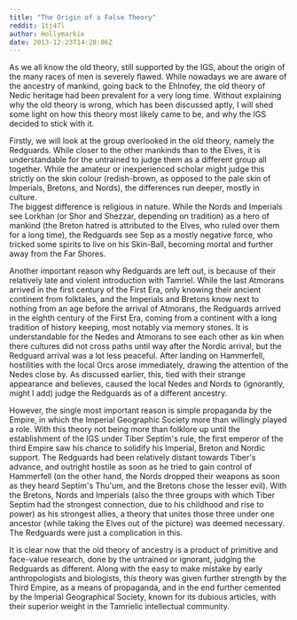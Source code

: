 ```yaml
---
title: "The Origin of a False Theory"
reddit: 1tj47l
author: Hollymarkie
date: 2013-12-23T14:28:06Z
---
```


As we all know the old theory, still supported by the IGS, about the origin of the many races of men is severely flawed. While nowadays we are aware of the ancestry of mankind, going back to the Ehlnofey, the old theory of Nedic heritage had been prevalent for a very long time. Without explaining why the old theory is wrong, which has been discussed aptly, I will shed some light on how this theory most likely came to be, and why the IGS decided to stick with it.

Firstly, we will look at the group overlooked in the old theory, namely the Redguards. While closer to the other mankinds than to the Elves, it is understandable for the untrained to judge them as a different group all together. While the amateur or inexperienced scholar might judge this strictly on the skin colour (redish-brown, as opposed to the pale skin of Imperials, Bretons, and Nords), the differences run deeper, mostly in culture.  
The biggest difference is religious in nature. While the Nords and Imperials see Lorkhan (or Shor and Shezzar, depending on tradition) as a hero of mankind (the Breton hatred is attributed to the Elves, who ruled over them for a long time), the Redguards see Sep as a mostly negative force, who tricked some spirits to live on his Skin-Ball, becoming mortal and further away from the Far Shores.

Another important reason why Redguards are left out, is because of their relatively late and violent introduction with Tamriel. While the last Atmorans arrived in the first century of the First Era, only knowing their ancient continent from folktales, and the Imperials and Bretons know next to nothing from an age before the arrival of Atmorans, the Redguards arrived in the eighth century of the First Era, coming from a continent with a long tradition of history keeping, most notably via memory stones. It is understandable for the Nedes and Atmorans to see each other as kin when there cultures did not cross paths until way after the Nordic arrival, but the Redguard arrival was a lot less peaceful. After landing on Hammerfell, hostilities with the local Orcs arose immediately, drawing the attention of the Nedes close by. As discussed earlier, this, tied with their strange appearance and believes, caused the local Nedes and Nords to (ignorantly, might I add) judge the Redguards as of a different ancestry.

However, the single most important reason is simple propaganda by the Empire, in which the Imperial Geographic Society more than willingly played a role. With this theory not being more than folklore up until the establishment of the IGS under Tiber Septim's rule, the first emperor of the third Empire saw his chance to solidify his Imperial, Breton and Nordic support. The Redguards had been relatively distant towards Tiber's advance, and outright hostile as soon as he tried to gain control of Hammerfell (on the other hand, the Nords dropped their weapons as soon as they heard Septim's Thu'um, and the Bretons chose the lesser evil). With the Bretons, Nords and Imperials (also the three groups with which Tiber Septim had the strongest connection, due to his childhood and rise to power) as his strongest allies, a theory that unites those three under one ancestor (while taking the Elves out of the picture) was deemed necessary. The Redguards were just a complication in this.

It is clear now that the old theory of ancestry is a product of primitive and face-value research, done by the untrained or ignorant, judging the Redguards as different. Along with the easy to make mistake by early anthropologists and biologists, this theory was given further strength by the Third Empire, as a means of propaganda, and in the end further cemented by the Imperial Geographical Society, known for its dubious articles, with their superior weight in the Tamrielic intellectual community.

